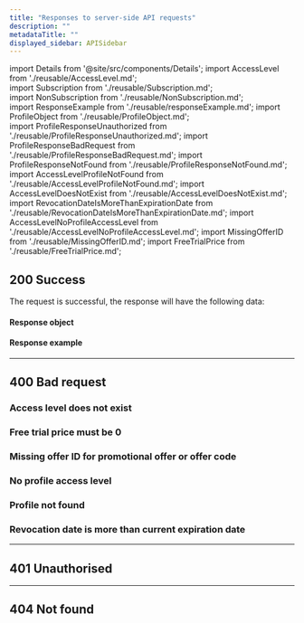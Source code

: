 ```yaml
---
title: "Responses to server-side API requests"
description: ""
metadataTitle: ""
displayed_sidebar: APISidebar
---
```


<!--- api-responses.md --->

import Details from '@site/src/components/Details'; 
import AccessLevel from './reusable/AccessLevel.md';  
import Subscription from './reusable/Subscription.md';  
import NonSubscription from './reusable/NonSubscription.md';  
import ResponseExample from './reusable/responseExample.md';
import ProfileObject from './reusable/ProfileObject.md';  
import ProfileResponseUnauthorized from './reusable/ProfileResponseUnauthorized.md';
import ProfileResponseBadRequest from './reusable/ProfileResponseBadRequest.md';
import ProfileResponseNotFound from './reusable/ProfileResponseNotFound.md';
import AccessLevelProfileNotFound from './reusable/AccessLevelProfileNotFound.md';
import AccessLevelDoesNotExist from './reusable/AccessLevelDoesNotExist.md';
import RevocationDateIsMoreThanExpirationDate from './reusable/RevocationDateIsMoreThanExpirationDate.md';
import AccessLevelNoProfileAccessLevel from './reusable/AccessLevelNoProfileAccessLevel.md';
import MissingOfferID from './reusable/MissingOfferID.md';
import FreeTrialPrice from './reusable/FreeTrialPrice.md'; 



## 200 Success


The request is successful, the response will have the following data:

#### 	Response object

<ProfileObject />	

#### 	Response example

<ResponseExample />

---

## 400 Bad request

### Access level does not exist

<AccessLevelDoesNotExist />

### Free trial price must be 0

<FreeTrialPrice />

### Missing offer ID for promotional offer or offer code

<MissingOfferID />

### No profile access level

<AccessLevelNoProfileAccessLevel />

### Profile not found

<AccessLevelProfileNotFound /> 

### Revocation date is more than current expiration date

<RevocationDateIsMoreThanExpirationDate />

---

## 401 Unauthorised

<ProfileResponseUnauthorized />

---

## 404 Not found

<ProfileResponseNotFound /> 

